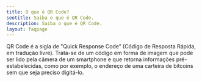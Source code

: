 ```yaml
---
title: O que é QR Code?
seotitle: Saiba o que é QR Code.
description: Saiba o que é QR Code.
layout: faqpage
---
```


QR Code é a sigla de "Quick Response Code” (Código de Resposta Rápida, em tradução livre). Trata-se de um código em forma de imagem que pode ser lido pela câmera de um smartphone e que retorna informações pré-estabelecidas, como por exemplo, o endereço de uma carteira de bitcoins sem que seja preciso digitá-lo.
